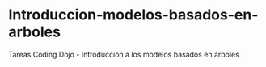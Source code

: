 # Introduccion-modelos-basados-en-arboles
Tareas Coding Dojo - Introducción a los modelos basados en árboles
